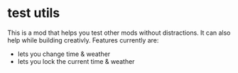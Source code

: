 # test utils

This is a mod that helps you test other mods without distractions. It can also help while building creativly.
Features currently are:

* lets you change time & weather
* lets you lock the current time & weather
